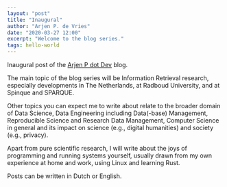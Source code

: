 ```yaml
---
layout: "post"
title: "Inaugural"
author: "Arjen P. de Vries"
date: "2020-03-27 12:00"
excerpt: "Welcome to the blog series."
tags: hello-world
---
```


Inaugural post of the [Arjen P dot Dev](https://arjenp.dev) blog.

The main topic of the blog series will be Information Retrieval research, especially developments in
The Netherlands, at Radboud University, and at Spinque and SPARQUE.

Other topics you can expect me to write about relate to the broader domain of Data Science, 
Data Engineering including Data(-base) Management, Reproducible Science and Research Data Management, 
Computer Science in general and its impact on science (e.g., digital humanities) and society (e.g., privacy).

Apart from pure scientific research, I will write about the joys of programming and running systems yourself,
usually drawn from my own experience at home and work, using Linux and learning Rust.

Posts can be written in Dutch or English.
